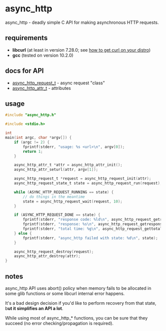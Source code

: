 # async_http

async_http - deadly simple C API for making asynchronous HTTP requests.

## requirements

- **libcurl** (at least in version 7.28.0; see [how to get curl on your distro](https://ec.haxx.se/get-curl/get-curl-linux))
- **gcc** (tested on version 10.2.0)

## docs for API

- [async_http_request_t](./src/async_http_request.h) - async request "class"
- [async_http_attr_t](./src/async_attr_request.h) - attributes

## usage

```c
#include "async_http.h"

#include <stdio.h>

int
main(int argc, char *argv[]) {
    if (argc != 2) {
        fprintf(stderr, "usage: %s <url>\n", argv[0]);
        return 1;
    }

    async_http_attr_t *attr = async_http_attr_init();
    async_http_attr_seturl(attr, argv[1]);

    async_http_request_t *request = async_http_request_init(attr);
    async_http_request_state_t state = async_http_request_run(request);

    while (ASYNC_HTTP_REQUEST_RUNNING == state) {
        // do things in the meantime
        state = async_http_request_wait(request, 10);
    }

    if (ASYNC_HTTP_REQUEST_DONE == state) {
        fprintf(stderr, "response code: %ld\n", async_http_request_getresponsecode(request));
        fprintf(stderr, "response: %s\n", async_http_request_getresponse(request));
        fprintf(stderr, "total time: %g\n", async_http_request_gettotaltime(request));
    } else {
        fprintf(stderr, "async_http failed with state: %d\n", state);
    }

    async_http_request_destroy(request);
    async_http_attr_destroy(attr);
}

```

## notes

async_http API uses abort() policy when memory fails to be allocated in some glib functions or some libcurl internal error happens.

It's a bad design decision if you'd like to perform recovery from that state, b**ut it simplifies an API a lot**.

While using most of async_http_* functions, you can be sure that they succeed (no error checking/propagation is required).
